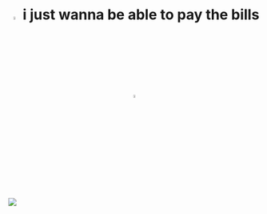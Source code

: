 <h1 align="center"> <img src="https://media3.giphy.com/media/l4FGr7tMjH3ajuwy4/giphy.gif" width="4%"> i just wanna be able to pay the bills <img src="https://media3.giphy.com/media/l4FGr7tMjH3ajuwy4/giphy.gif" width="4%"> </h1>
<br>

<!--## i just wanna be able to pay the bills
-->

![](https://github.com/user-attachments/assets/aa2aa36a-2175-4063-802c-9e2e7935c4d1)


<!--
oi amigo
https://pedrock.netlify.app/ < made with no effort so ignore the info
-->
